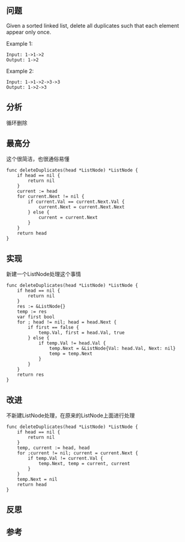 ## 问题
Given a sorted linked list, delete all duplicates such that each element appear only once.

Example 1:
```
Input: 1->1->2
Output: 1->2
```

Example 2:
```
Input: 1->1->2->3->3
Output: 1->2->3
```

## 分析
循环删除

## 最高分
这个很简洁，也很通俗易懂
```golang
func deleteDuplicates(head *ListNode) *ListNode {
    if head == nil {
        return nil
    }
    current := head
    for current.Next != nil {
        if current.Val == current.Next.Val {
            current.Next = current.Next.Next
        } else {
            current = current.Next
        }
    }
    return head
}
```

## 实现
新建一个ListNode处理这个事情
```golang
func deleteDuplicates(head *ListNode) *ListNode {
    if head == nil {
        return nil
    }
    res := &ListNode{}
    temp := res
    var first bool
    for ; head != nil; head = head.Next {
        if first == false {
            temp.Val, first = head.Val, true
        } else {
            if temp.Val != head.Val {
                temp.Next = &ListNode{Val: head.Val, Next: nil}
                temp = temp.Next
            }
        }
    }
    return res
}
```

## 改进
不新建ListNode处理，在原来的ListNode上面进行处理
```golang
func deleteDuplicates(head *ListNode) *ListNode {
    if head == nil {
        return nil
    }
    temp, current := head, head
    for ;current != nil; current = current.Next {
        if temp.Val != current.Val {
            temp.Next, temp = current, current
        }
    }
    temp.Next = nil
    return head
}
```

## 反思

## 参考
